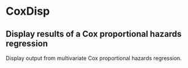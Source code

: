 # CoxDisp
## Display results of a Cox proportional hazards regression
Display output from multivariate Cox proportional hazards regression.
